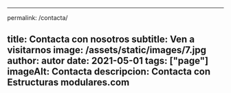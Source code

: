 ---

permalink: /contacta/

title: Contacta con nosotros
subtitle: Ven a visitarnos
image: /assets/static/images/7.jpg
author: autor
date: 2021-05-01
tags: ["page"]
imageAlt: Contacta
descripcion: Contacta con Estructuras modulares.com
---